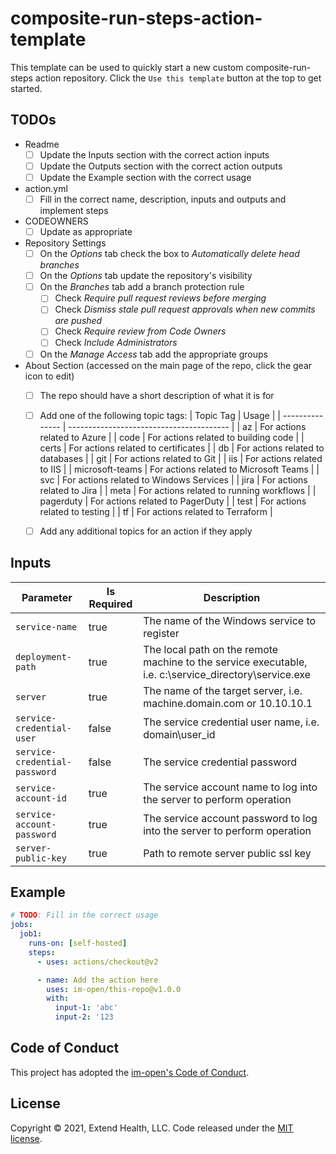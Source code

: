 # composite-run-steps-action-template

This template can be used to quickly start a new custom composite-run-steps action repository.  Click the `Use this template` button at the top to get started.

## TODOs
- Readme
  - [ ] Update the Inputs section with the correct action inputs
  - [ ] Update the Outputs section with the correct action outputs
  - [ ] Update the Example section with the correct usage
- action.yml
  - [ ] Fill in the correct name, description, inputs and outputs and implement steps
- CODEOWNERS
  - [ ] Update as appropriate
- Repository Settings
  - [ ] On the *Options* tab check the box to *Automatically delete head branches*
  - [ ] On the *Options* tab update the repository's visibility
  - [ ] On the *Branches* tab add a branch protection rule
    - [ ] Check *Require pull request reviews before merging*
    - [ ] Check *Dismiss stale pull request approvals when new commits are pushed*
    - [ ] Check *Require review from Code Owners*
    - [ ] Check *Include Administrators*
  - [ ] On the *Manage Access* tab add the appropriate groups
- About Section (accessed on the main page of the repo, click the gear icon to edit)
  - [ ] The repo should have a short description of what it is for
  - [ ] Add one of the following topic tags:
    | Topic Tag       | Usage                                    |
    | --------------- | ---------------------------------------- |
    | az              | For actions related to Azure             |
    | code            | For actions related to building code     |
    | certs           | For actions related to certificates      |
    | db              | For actions related to databases         |
    | git             | For actions related to Git               |
    | iis             | For actions related to IIS               |
    | microsoft-teams | For actions related to Microsoft Teams   |
    | svc             | For actions related to Windows Services  |
    | jira            | For actions related to Jira              |
    | meta            | For actions related to running workflows |
    | pagerduty       | For actions related to PagerDuty         |
    | test            | For actions related to testing           |
    | tf              | For actions related to Terraform         |
  - [ ] Add any additional topics for an action if they apply


## Inputs

| Parameter                     | Is Required | Description                                                                                           |
| ----------------------------- | ----------- | ----------------------------------------------------------------------------------------------------- |
| `service-name`                | true        | The name of the Windows service to register                                                           |
| `deployment-path`             | true        | The local path on the remote machine to the service executable, i.e. c:\service_directory\service.exe |
| `server`                      | true        | The name of the target server, i.e. machine.domain.com or 10.10.10.1                                  |
| `service-credential-user`     | false       | The service credential user name, i.e. domain\user_id                                                 |
| `service-credential-password` | false       | The service credential password                                                                       |
| `service-account-id`          | true        | The service account name to log into the server to perform operation                                  |
| `service-account-password`    | true        | The service account password to log into the server to perform operation                              |
| `server-public-key`           | true        | Path to remote server public ssl key                                                                  |

## Example

```yml
# TODO: Fill in the correct usage
jobs:
  job1:
    runs-on: [self-hosted]
    steps:
      - uses: actions/checkout@v2

      - name: Add the action here
        uses: im-open/this-repo@v1.0.0
        with:
          input-1: 'abc'
          input-2: '123
```


## Code of Conduct

This project has adopted the [im-open's Code of Conduct](https://github.com/im-open/.github/blob/master/CODE_OF_CONDUCT.md).

## License

Copyright &copy; 2021, Extend Health, LLC. Code released under the [MIT license](LICENSE).

